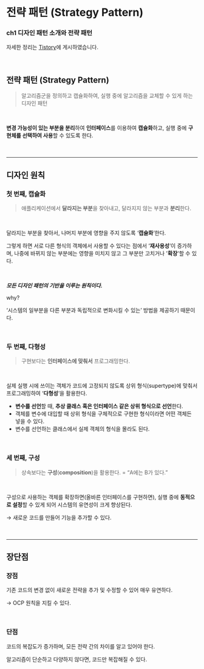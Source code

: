 # 전략 패턴 (Strategy Pattern)

### ch1 디자인 패턴 소개와 전략 패턴

자세한 정리는 [Tistory](https://roel-yomojomo.tistory.com/entry/HeadFirst-strategy-pattern)에 게시하였습니다.

<br>

## 전략 패턴 (Strategy Pattern)

> 알고리즘군을 정의하고 캡슐화하여, 실행 중에 알고리즘을 교체할 수 있게 하는 디자인 패턴

<br>

**변경 가능성이 있는 부분을 분리**하여 **인터페이스**를 이용하여 **캡슐화**하고, 실행 중에 **구현체를 선택하여 사용**할 수 있도록 한다.
<br><br><br>

---

## 디자인 원칙

### 첫 번째, 캡슐화

> 애플리케이션에서 **달라지는 부분**을 찾아내고, 달라지지 않는 부분과 **분리**한다.

<br>

달라지는 부분을 찾아서, 나머지 부분에 영향을 주지 않도록 ‘**캡슐화**’한다.

그렇게 하면 서로 다른 형식의 객체에서 사용할 수 있다는 점에서 ‘**재사용성**’이 증가하며, 나중에 바뀌지 않는 부분에는 영향을 미치지 않고 그 부분만 고치거나 '**확장**'할 수 있다.

<br>

***모든 디자인 패턴의 기반을 이루는 원칙이다.***

why?

‘시스템의 일부분을 다른 부분과 독립적으로 변화시킬 수 있는’ 방법을 제공하기 때문이다.


<br>

### 두 번째, 다형성

> 구현보다는 **인터페이스에 맞춰서** 프로그래밍한다.

<br>

실제 실행 시에 쓰이는 객체가 코드에 고정되지 않도록 상위 형식(supertype)에 맞춰서 프로그래밍하여 ‘**다형성**’을 활용한다.

- **변수를 선언**할 때, **추상 클래스 혹은 인터페이스 같은 상위 형식으로 선언**한다.
- 객체를 변수에 대입할 때 상위 형식을 구체적으로 구현한 형식이라면 어떤 객체든 넣을 수 있다.
- 변수를 선언하는 클래스에서 실제 객체의 형식을 몰라도 된다.

<br>

### 세 번째, 구성

> 상속보다는 **구성**(**composition**)을 활용한다. = “A에는 B가 있다.”

<br>

구성으로 사용하는 객체를 확장하면(올바른 인터페이스를 구현하면), 실행 중에 **동적으로 설정**할 수 있게 되어 시스템의 유연성이 크게 향상된다.

→ 새로운 코드를 만들어 기능을 추가할 수 있다.
<br><br><br>

---

## 장단점

### 장점

기존 코드의 변경 없이 새로운 전략을 추가 및 수정할 수 있어 매우 유연하다.

→ OCP 원칙을 지킬 수 있다.

<br>

### 단점

코드의 복잡도가 증가하며, 모든 전략 간의 차이를 알고 있어야 한다.

알고리즘이 단순하고 다양하지 않다면, 코드만 복잡해질 수 있다.
